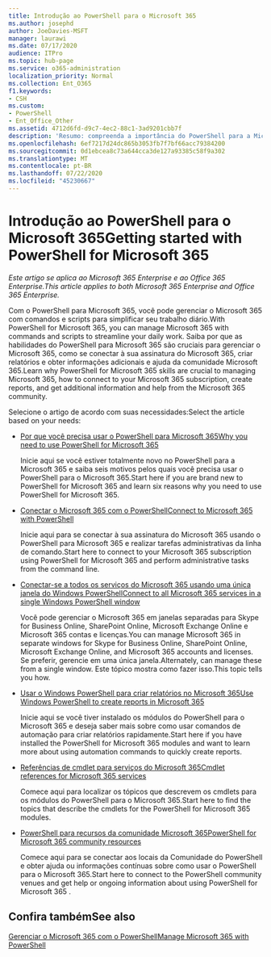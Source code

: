 ```yaml
---
title: Introdução ao PowerShell para o Microsoft 365
ms.author: josephd
author: JoeDavies-MSFT
manager: laurawi
ms.date: 07/17/2020
audience: ITPro
ms.topic: hub-page
ms.service: o365-administration
localization_priority: Normal
ms.collection: Ent_O365
f1.keywords:
- CSH
ms.custom:
- PowerShell
- Ent_Office_Other
ms.assetid: 4712d6fd-d9c7-4ec2-88c1-3ad9201cbb7f
description: 'Resumo: compreenda a importância do PowerShell para a Microsoft 365, conecte-se ao seu locatário do Microsoft 365 e Obtenha ajuda.'
ms.openlocfilehash: 6ef7217d24dc865b3053fb7f7bf66acc79384200
ms.sourcegitcommit: 0d1ebcea8c73a644cca3de127a93385c58f9a302
ms.translationtype: MT
ms.contentlocale: pt-BR
ms.lasthandoff: 07/22/2020
ms.locfileid: "45230667"
---
```

# <a name="getting-started-with-powershell-for-microsoft-365"></a><span data-ttu-id="f82cb-103">Introdução ao PowerShell para o Microsoft 365</span><span class="sxs-lookup"><span data-stu-id="f82cb-103">Getting started with PowerShell for Microsoft 365</span></span>

<span data-ttu-id="f82cb-104">*Este artigo se aplica ao Microsoft 365 Enterprise e ao Office 365 Enterprise.*</span><span class="sxs-lookup"><span data-stu-id="f82cb-104">*This article applies to both Microsoft 365 Enterprise and Office 365 Enterprise.*</span></span>

<span data-ttu-id="f82cb-105">Com o PowerShell para Microsoft 365, você pode gerenciar o Microsoft 365 com comandos e scripts para simplificar seu trabalho diário.</span><span class="sxs-lookup"><span data-stu-id="f82cb-105">With PowerShell for Microsoft 365, you can manage Microsoft 365 with commands and scripts to streamline your daily work.</span></span> <span data-ttu-id="f82cb-106">Saiba por que as habilidades do PowerShell para Microsoft 365 são cruciais para gerenciar o Microsoft 365, como se conectar à sua assinatura do Microsoft 365, criar relatórios e obter informações adicionais e ajuda da comunidade Microsoft 365.</span><span class="sxs-lookup"><span data-stu-id="f82cb-106">Learn why PowerShell for Microsoft 365 skills are crucial to managing Microsoft 365, how to connect to your Microsoft 365 subscription, create reports, and get additional information and help from the Microsoft 365 community.</span></span>
  
<span data-ttu-id="f82cb-107">Selecione o artigo de acordo com suas necessidades:</span><span class="sxs-lookup"><span data-stu-id="f82cb-107">Select the article based on your needs:</span></span>
  
- [<span data-ttu-id="f82cb-108">Por que você precisa usar o PowerShell para Microsoft 365</span><span class="sxs-lookup"><span data-stu-id="f82cb-108">Why you need to use PowerShell for Microsoft 365</span></span>](why-you-need-to-use-office-365-powershell.md)
    
    <span data-ttu-id="f82cb-109">Inicie aqui se você estiver totalmente novo no PowerShell para a Microsoft 365 e saiba seis motivos pelos quais você precisa usar o PowerShell para o Microsoft 365.</span><span class="sxs-lookup"><span data-stu-id="f82cb-109">Start here if you are brand new to PowerShell for Microsoft 365 and learn six reasons why you need to use PowerShell for Microsoft 365.</span></span> 
    
- [<span data-ttu-id="f82cb-110">Conectar o Microsoft 365 com o PowerShell</span><span class="sxs-lookup"><span data-stu-id="f82cb-110">Connect to Microsoft 365 with PowerShell</span></span>](connect-to-office-365-powershell.md)
    
    <span data-ttu-id="f82cb-111">Inicie aqui para se conectar à sua assinatura do Microsoft 365 usando o PowerShell para Microsoft 365 e realizar tarefas administrativas da linha de comando.</span><span class="sxs-lookup"><span data-stu-id="f82cb-111">Start here to connect to your Microsoft 365 subscription using PowerShell for Microsoft 365 and perform administrative tasks from the command line.</span></span>
    
- [<span data-ttu-id="f82cb-112">Conectar-se a todos os serviços do Microsoft 365 usando uma única janela do Windows PowerShell</span><span class="sxs-lookup"><span data-stu-id="f82cb-112">Connect to all Microsoft 365 services in a single Windows PowerShell window</span></span>](connect-to-all-office-365-services-in-a-single-windows-powershell-window.md)
    
    <span data-ttu-id="f82cb-113">Você pode gerenciar o Microsoft 365 em janelas separadas para Skype for Business Online, SharePoint Online, Microsoft Exchange Online e Microsoft 365 contas e licenças.</span><span class="sxs-lookup"><span data-stu-id="f82cb-113">You can manage Microsoft 365 in separate windows for Skype for Business Online, SharePoint Online, Microsoft Exchange Online, and Microsoft 365 accounts and licenses.</span></span> <span data-ttu-id="f82cb-114">Se preferir, gerencie em uma única janela.</span><span class="sxs-lookup"><span data-stu-id="f82cb-114">Alternately, can manage these from a single window.</span></span> <span data-ttu-id="f82cb-115">Este tópico mostra como fazer isso.</span><span class="sxs-lookup"><span data-stu-id="f82cb-115">This topic tells you how.</span></span>
    
- [<span data-ttu-id="f82cb-116">Usar o Windows PowerShell para criar relatórios no Microsoft 365</span><span class="sxs-lookup"><span data-stu-id="f82cb-116">Use Windows PowerShell to create reports in Microsoft 365</span></span>](use-windows-powershell-to-create-reports-in-office-365.md)
    
    <span data-ttu-id="f82cb-117">Inicie aqui se você tiver instalado os módulos do PowerShell para o Microsoft 365 e deseja saber mais sobre como usar comandos de automação para criar relatórios rapidamente.</span><span class="sxs-lookup"><span data-stu-id="f82cb-117">Start here if you have installed the PowerShell for Microsoft 365 modules and want to learn more about using automation commands to quickly create reports.</span></span> 
    
- [<span data-ttu-id="f82cb-118">Referências de cmdlet para serviços do Microsoft 365</span><span class="sxs-lookup"><span data-stu-id="f82cb-118">Cmdlet references for Microsoft 365 services</span></span>](cmdlet-references-for-office-365-services.md)
    
    <span data-ttu-id="f82cb-119">Comece aqui para localizar os tópicos que descrevem os cmdlets para os módulos do PowerShell para o Microsoft 365.</span><span class="sxs-lookup"><span data-stu-id="f82cb-119">Start here to find the topics that describe the cmdlets for the PowerShell for Microsoft 365 modules.</span></span>
    
- [<span data-ttu-id="f82cb-120">PowerShell para recursos da comunidade Microsoft 365</span><span class="sxs-lookup"><span data-stu-id="f82cb-120">PowerShell for Microsoft 365 community resources</span></span>](office-365-powershell-community-resources.md)
    
    <span data-ttu-id="f82cb-121">Comece aqui para se conectar aos locais da Comunidade do PowerShell e obter ajuda ou informações contínuas sobre como usar o PowerShell para o Microsoft 365.</span><span class="sxs-lookup"><span data-stu-id="f82cb-121">Start here to connect to the PowerShell community venues and get help or ongoing information about using PowerShell for Microsoft 365 .</span></span>
    
## <a name="see-also"></a><span data-ttu-id="f82cb-122">Confira também</span><span class="sxs-lookup"><span data-stu-id="f82cb-122">See also</span></span>

[<span data-ttu-id="f82cb-123">Gerenciar o Microsoft 365 com o PowerShell</span><span class="sxs-lookup"><span data-stu-id="f82cb-123">Manage Microsoft 365 with PowerShell</span></span>](manage-office-365-with-office-365-powershell.md)

